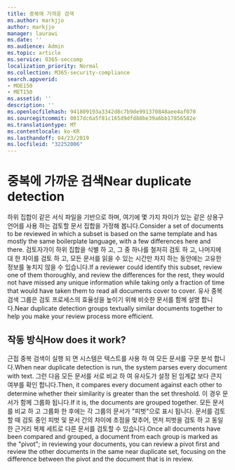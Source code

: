 ```yaml
---
title: 중복에 가까운 검색
ms.author: markjjo
author: markjjo
manager: laurawi
ms.date: ''
ms.audience: Admin
ms.topic: article
ms.service: O365-seccomp
localization_priority: Normal
ms.collection: M365-security-compliance
search.appverid:
- MOE150
- MET150
ms.assetid: ''
description: ''
ms.openlocfilehash: 941809193a3342d8c7b9de991370848aee4af070
ms.sourcegitcommit: 0017dc6a5f81c165d9dfd88be39a6bb17856582e
ms.translationtype: MT
ms.contentlocale: ko-KR
ms.lasthandoff: 04/23/2019
ms.locfileid: "32252006"
---
```

# <a name="near-duplicate-detection"></a><span data-ttu-id="7065f-102">중복에 가까운 검색</span><span class="sxs-lookup"><span data-stu-id="7065f-102">Near duplicate detection</span></span>

<span data-ttu-id="7065f-103">하위 집합이 같은 서식 파일을 기반으로 하며, 여기에 몇 가지 차이가 있는 같은 상용구 언어를 사용 하는 검토할 문서 집합을 가정해 봅니다.</span><span class="sxs-lookup"><span data-stu-id="7065f-103">Consider a set of documents to be reviewed in which a subset is based on the same template and has mostly the same boilerplate language, with a few differences here and there.</span></span> <span data-ttu-id="7065f-104">검토자가이 하위 집합을 식별 하 고, 그 중 하나를 철저히 검토 하 고, 나머지에 대 한 차이를 검토 하 고, 모든 문서를 읽을 수 있는 시간만 차지 하는 동안에는 고유한 정보를 놓치지 않을 수 있습니다.</span><span class="sxs-lookup"><span data-stu-id="7065f-104">If a reviewer could identify this subset, review one of them thoroughly, and review the differences for the rest, they would not have missed any unique information while taking only a fraction of time that would have taken them to read all documents cover to cover.</span></span> <span data-ttu-id="7065f-105">유사 중복 검색 그룹은 검토 프로세스의 효율성을 높이기 위해 비슷한 문서를 함께 설명 합니다.</span><span class="sxs-lookup"><span data-stu-id="7065f-105">Near duplicate detection groups textually similar documents together to help you make your review process more efficient.</span></span>

## <a name="how-does-it-work"></a><span data-ttu-id="7065f-106">작동 방식</span><span class="sxs-lookup"><span data-stu-id="7065f-106">How does it work?</span></span>

<span data-ttu-id="7065f-107">근접 중복 검색이 실행 되 면 시스템은 텍스트를 사용 하 여 모든 문서를 구문 분석 합니다.</span><span class="sxs-lookup"><span data-stu-id="7065f-107">When near duplicate detection is run, the system parses every document with text.</span></span> <span data-ttu-id="7065f-108">그런 다음 모든 문서를 서로 비교 하 여 유사도가 설정 된 임계값 보다 큰지 여부를 확인 합니다.</span><span class="sxs-lookup"><span data-stu-id="7065f-108">Then, it compares every document against each other to determine whether their similarity is greater than the set threshold.</span></span> <span data-ttu-id="7065f-109">이 경우 문서가 함께 그룹화 됩니다.</span><span class="sxs-lookup"><span data-stu-id="7065f-109">If it is, the documents are grouped together.</span></span> <span data-ttu-id="7065f-110">모든 문서를 비교 하 고 그룹화 한 후에는 각 그룹의 문서가 "피벗"으로 표시 됩니다. 문서를 검토할 때 검토 중인 피벗 및 문서 간의 차이에 초점을 맞추어, 먼저 피벗을 검토 하 고 동일한 근거리 복제 세트로 다른 문서를 검토할 수 있습니다.</span><span class="sxs-lookup"><span data-stu-id="7065f-110">Once all documents have been compared and grouped, a document from each group is marked as the "pivot"; in reviewing your documents, you can review a pivot first and review the other documents in the same near duplicate set, focusing on the difference between the pivot and the document that is in review.</span></span>